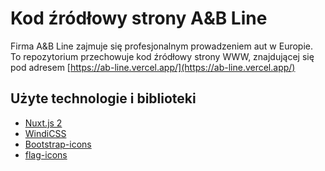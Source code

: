 # Kod źródłowy strony A&B Line

Firma A&B Line zajmuje się profesjonalnym prowadzeniem aut w Europie. To repozytorium przechowuje kod źródłowy strony WWW, znajdującej się pod adresem [https://ab-line.vercel.app/](https://ab-line.vercel.app/)

## Użyte technologie i biblioteki

-   [Nuxt.js 2](https://nuxtjs.org/)
-   [WindiCSS](https://windicss.org/)
-   [Bootstrap-icons](https://icons.getbootstrap.com/)
-   [flag-icons](https://flagicons.lipis.dev/)

